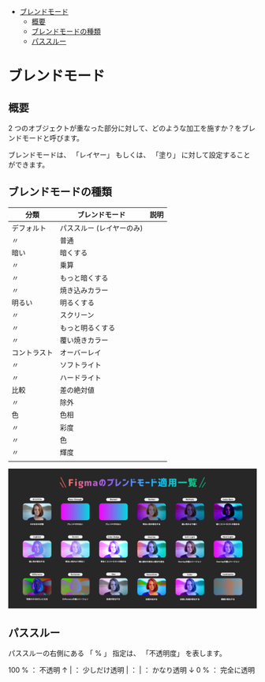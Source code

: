 - [ブレンドモード](#ブレンドモード)
  - [概要](#概要)
  - [ブレンドモードの種類](#ブレンドモードの種類)
  - [パススルー](#パススルー)


# ブレンドモード

## 概要

2 つのオブジェクトが重なった部分に対して、どのような加工を施すか？をブレンドモードと呼びます。

ブレンドモードは、 「レイヤー」 もしくは、 「塗り」 に対して設定することができます。


## ブレンドモードの種類

| 分類         | ブレンドモード            | 説明 |
| ------------ | ------------------------- | ---- |
| デフォルト   | パススルー (レイヤーのみ) |      |
| 〃           | 普通                      |      |
| 暗い         | 暗くする                  |      |
| 〃           | 乗算                      |      |
| 〃           | もっと暗くする            |      |
| 〃           | 焼き込みカラー            |      |
| 明るい       | 明るくする                |      |
| 〃           | スクリーン                |      |
| 〃           | もっと明るくする          |      |
| 〃           | 覆い焼きカラー            |      |
| コントラスト | オーバーレイ              |      |
| 〃           | ソフトライト              |      |
| 〃           | ハードライト              |      |
| 比較         | 差の絶対値                |      |
| 〃           | 除外                      |      |
| 色           | 色相                      |      |
| 〃           | 彩度                      |      |
| 〃           | 色                        |      |
| 〃           | 輝度                      |      |
|              |                           |      |

<img src="./画像/ブレンドモード一覧.jfif" width="800">


## パススルー

パススルーの右側にある 「 % 」 指定は、 「不透明度」 を表します。

100 % ： 不透明
↑
| ： 少しだけ透明
| ： 
| ： かなり透明
↓
0 % ： 完全に透明



